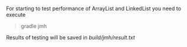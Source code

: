 For starting to test performance of ArrayList and LinkedList you need to execute 
> gradle jmh

Results of testing will be saved in *build/jmh/result.txt*



